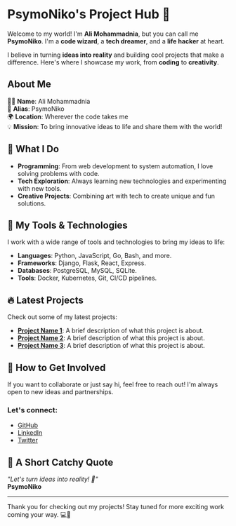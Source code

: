 # PsymoNiko's Project Hub 🚀

Welcome to my world! I'm **Ali Mohammadnia**, but you can call me **PsymoNiko**. I'm a **code wizard**, a **tech dreamer**, and a **life hacker** at heart. 

I believe in turning **ideas into reality** and building cool projects that make a difference. Here's where I showcase my work, from **coding** to **creativity**.

## About Me

👨‍💻 **Name**: Ali Mohammadnia  
👾 **Alias**: PsymoNiko  
🌍 **Location**: Wherever the code takes me  
💡 **Mission**: To bring innovative ideas to life and share them with the world!

## 🚀 What I Do

- **Programming**: From web development to system automation, I love solving problems with code.
- **Tech Exploration**: Always learning new technologies and experimenting with new tools.
- **Creative Projects**: Combining art with tech to create unique and fun solutions.

## 🌟 My Tools & Technologies

I work with a wide range of tools and technologies to bring my ideas to life:

- **Languages**: Python, JavaScript, Go, Bash, and more.
- **Frameworks**: Django, Flask, React, Express.
- **Databases**: PostgreSQL, MySQL, SQLite.
- **Tools**: Docker, Kubernetes, Git, CI/CD pipelines.

## 🔥 Latest Projects

Check out some of my latest projects:

- **[Project Name 1](https://github.com/yourusername/project1)**: A brief description of what this project is about.
- **[Project Name 2](https://github.com/yourusername/project2)**: A brief description of what this project is about.
- **[Project Name 3](https://github.com/yourusername/project3)**: A brief description of what this project is about.

## 🎯 How to Get Involved

If you want to collaborate or just say hi, feel free to reach out! I'm always open to new ideas and partnerships.

### Let's connect:
- [GitHub](https://github.com/yourusername)
- [LinkedIn](https://linkedin.com/in/yourusername)
- [Twitter](https://twitter.com/yourusername)

## 💬 A Short Catchy Quote

_"Let's turn ideas into reality! 🚀"_  
**PsymoNiko**

---

Thank you for checking out my projects! Stay tuned for more exciting work coming your way. 💻🎨
